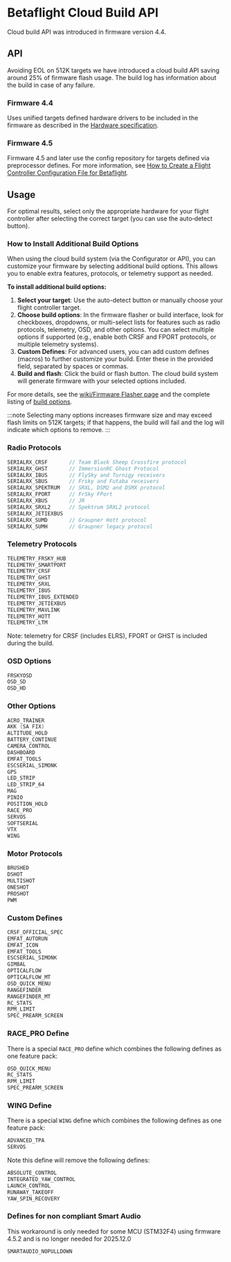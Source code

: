 # Betaflight Cloud Build API

Cloud build API was introduced in firmware version 4.4.

## API

Avoiding EOL on 512K targets we have introduced a cloud build API saving around 25% of firmware flash usage.
The build log has information about the build in case of any failure.

### Firmware 4.4

Uses unified targets defined hardware drivers to be included in the firmware as described in the [Hardware specification](/docs/development/manufacturer/manufacturer-design-guidelines#42-definitions-for-unified-targets).

### Firmware 4.5

Firmware 4.5 and later use the config repository for targets defined via preprocessor defines. For more information, see [How to Create a Flight Controller Configuration File for Betaflight](/docs/development/manufacturer/creating-configuration).

## Usage

For optimal results, select only the appropriate hardware for your flight controller after selecting the correct target (you can use the auto‑detect button).

### How to Install Additional Build Options

When using the cloud build system (via the Configurator or API), you can customize your firmware by selecting additional build options. This allows you to enable extra features, protocols, or telemetry support as needed.

**To install additional build options:**

1. **Select your target**: Use the auto-detect button or manually choose your flight controller target.
2. **Choose build options**: In the firmware flasher or build interface, look for checkboxes, dropdowns, or multi-select lists for features such as radio protocols, telemetry, OSD, and other options. You can select multiple options if supported (e.g., enable both CRSF and FPORT protocols, or multiple telemetry systems).
3. **Custom Defines**: For advanced users, you can add custom defines (macros) to further customize your build. Enter these in the provided field, separated by spaces or commas.
4. **Build and flash**: Click the build or flash button. The cloud build system will generate firmware with your selected options included.

For more details, see the [wiki/Firmware Flasher page](/docs/wiki/configurator/firmware-flasher-tab) and the complete listing of [build options](/docs/development/Defines).

:::note
Selecting many options increases firmware size and may exceed flash limits on 512K targets; if that happens, the build will fail and the log will indicate which options to remove.
:::

### Radio Protocols

```c
SERIALRX_CRSF       // Team Black Sheep Crossfire protocol
SERIALRX_GHST       // ImmersionRC Ghost Protocol
SERIALRX_IBUS       // FlySky and Turnigy receivers
SERIALRX_SBUS       // Frsky and Futaba receivers
SERIALRX_SPEKTRUM   // SRXL, DSM2 and DSMX protocol
SERIALRX_FPORT      // FrSky FPort
SERIALRX_XBUS       // JR
SERIALRX_SRXL2      // Spektrum SRXL2 protocol
SERIALRX_JETIEXBUS
SERIALRX_SUMD       // Graupner Hott protocol
SERIALRX_SUMH       // Graupner legacy protocol
```

### Telemetry Protocols

```c
TELEMETRY_FRSKY_HUB
TELEMETRY_SMARTPORT
TELEMETRY_CRSF
TELEMETRY_GHST
TELEMETRY_SRXL
TELEMETRY_IBUS
TELEMETRY_IBUS_EXTENDED
TELEMETRY_JETIEXBUS
TELEMETRY_MAVLINK
TELEMETRY_HOTT
TELEMETRY_LTM
```

Note: telemetry for CRSF (includes ELRS), FPORT or GHST is included during the build.

### OSD Options

```c
FRSKYOSD
OSD_SD
OSD_HD
```

### Other Options

```c
ACRO_TRAINER
AKK (SA FIX)
ALTITUDE_HOLD
BATTERY_CONTINUE
CAMERA_CONTROL
DASHBOARD
EMFAT_TOOLS
ESCSERIAL_SIMONK
GPS
LED_STRIP
LED_STRIP_64
MAG
PINIO
POSITION_HOLD
RACE_PRO
SERVOS
SOFTSERIAL
VTX
WING
```

### Motor Protocols

```c
BRUSHED
DSHOT
MULTISHOT
ONESHOT
PROSHOT
PWM
```

### Custom Defines

```c
CRSF_OFFICIAL_SPEC
EMFAT_AUTORUN
EMFAT_ICON
EMFAT_TOOLS
ESCSERIAL_SIMONK
GIMBAL
OPTICALFLOW
OPTICALFLOW_MT
OSD_QUICK_MENU
RANGEFINDER
RANGEFINDER_MT
RC_STATS
RPM_LIMIT
SPEC_PREARM_SCREEN
```

### RACE_PRO Define

There is a special `RACE_PRO` define which combines the following defines as one feature pack:

```c
OSD_QUICK_MENU
RC_STATS
RPM_LIMIT
SPEC_PREARM_SCREEN
```

### WING Define

There is a special `WING` define which combines the following defines as one feature pack:

```c
ADVANCED_TPA
SERVOS
```

Note this define will remove the following defines:

```c
ABSOLUTE_CONTROL
INTEGRATED_YAW_CONTROL
LAUNCH_CONTROL
RUNAWAY_TAKEOFF
YAW_SPIN_RECOVERY
```

### Defines for non compliant Smart Audio

This workaround is only needed for some MCU (STM32F4) using firmware 4.5.2 and is no longer needed for 2025.12.0

```c
SMARTAUDIO_NOPULLDOWN
```
